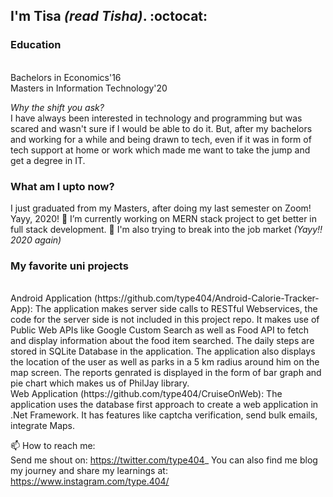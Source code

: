 ## I'm Tisa _(read Tisha)_. :octocat: ##

### Education ###
<br/>
Bachelors in Economics'16
 <br/>
Masters in Information Technology'20
 <br/>
 
 _Why the shift you ask?_
 <br/>
 I have always been interested in technology and programming but was scared and wasn't sure if I would be able to do it. But, after my bachelors and working for a while and being drawn to tech, even if it was in form of tech support at home or work which made me want to take the jump and get a degree in IT. 
 
 ### What am I upto now? ###
 I just graduated from my Masters, after doing my last semester on Zoom! Yayy, 2020! 
 🔭 I’m currently working on MERN stack project to get better in full stack development.
 🔭 I'm also trying to break into the job market _(Yayy!! 2020 again)_
 
### My favorite uni projects ###
 <br/>
Android Application (https://github.com/type404/Android-Calorie-Tracker-App): The application makes server side calls to RESTful Webservices, the code for the server side is not included in this project repo. It makes use of Public Web APIs like Google Custom Search as well as Food API to fetch and display information about the food item searched. The daily steps are stored in SQLite Database in the application. The application also displays the location of the user as well as parks in a 5 km radius around him on the map screen. The reports genrated is displayed in the form of bar graph and pie chart which makes us of PhilJay library.
 <br/>
Web Application (https://github.com/type404/CruiseOnWeb): The application uses the database first approach to create a web application in .Net Framework. It has features like captcha verification, send bulk emails, integrate Maps. 

 
 📫 How to reach me: 
  <br/>
 Send me shout on: https://twitter.com/type404_ 
 You can also find me blog my journey and share my learnings at: https://www.instagram.com/type.404/
 

<!--
**type404/type404** is a ✨ _special_ ✨ repository because its `README.md` (this file) appears on your GitHub profile.

- 🔭 I’m currently working on ...
- 🌱 I’m currently learning ...
- 👯 I’m looking to collaborate on ...
- 🤔 I’m looking for help with ...
- 💬 Ask me about ...
- 📫 How to reach me: ...
- 😄 Pronouns: ...
- ⚡ Fun fact: ...
-->
